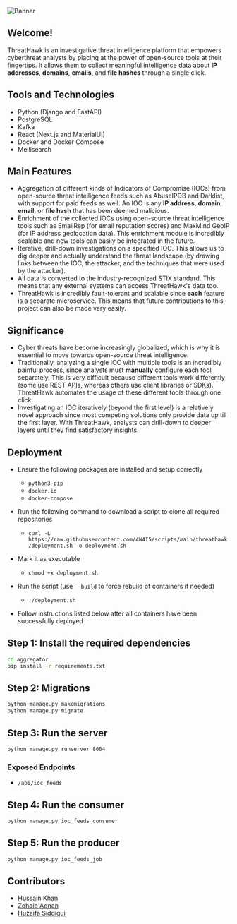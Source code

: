 ![Banner](https://user-images.githubusercontent.com/82387424/215805164-1d236cc5-ef1a-475a-a5da-15e142fedc09.png)

## Welcome!
ThreatHawk is an investigative threat intelligence platform that empowers cyberthreat analysts by placing at the power of open-source tools at their fingertips. It allows them to collect meaningful intelligence data about **IP addresses**, **domains**, **emails**, and **file hashes** through a single click.

## Tools and Technologies
- Python (Django and FastAPI)
- PostgreSQL
- Kafka
- React (Next.js and MaterialUI)
- Docker and Docker Compose
- Meilisearch

## Main Features
- Aggregation of different kinds of Indicators of Compromise (IOCs) from open-source threat intelligence feeds such as AbuseIPDB and Darklist, with support for paid feeds as well. An IOC is any **IP address**, **domain**, **email**, or **file hash** that has been deemed malicious. 
- Enrichment of the collected IOCs using open-source threat intelligence tools such as EmailRep (for email reputation scores) and MaxMind GeoIP (for IP address geolocation data). This enrichment module is incredibly scalable and new tools can easily be integrated in the future.
- Iterative, drill-down investigations on a specified IOC. This allows us to dig deeper and actually understand the threat landscape (by drawing links between the IOC, the attacker, and the techniques that were used by the attacker).
- All data is converted to the industry-recognized STIX standard. This means that any external systems can access ThreatHawk's data too.
- ThreatHawk is incredibly fault-tolerant and scalable since **each** feature is a separate microservice. This means that future contributions to this project can also be made very easily.

## Significance
- Cyber threats have become increasingly globalized, which is why it is essential to move towards open-source threat intelligence.
- Traditionally, analyzing a single IOC with multiple tools is an incredibly painful process, since analysts must **manually** configure each tool separately. This is very difficult because different tools work differently (some use REST APIs, whereas others use client libraries or SDKs). ThreatHawk automates the usage of these different tools through one click.
- Investigating an IOC iteratively (beyond the first level) is a relatively novel approach since most competing solutions only provide data up till the first layer. With ThreatHawk, analysts can drill-down to deeper layers until they find satisfactory insights. 

## Deployment
- Ensure the following packages are installed and setup correctly
  - `python3-pip`
  - `docker.io`
  - `docker-compose`

- Run the following command to download a script to clone all required repositories
   - `curl -L https://raw.githubusercontent.com/4W4I5/scripts/main/threathawk/deployment.sh -o deployment.sh`
- Mark it as executable
   - `chmod +x deployment.sh`
- Run the script (use `--build` to force rebuild of containers if needed)
   - `./deployment.sh`
- Follow instructions listed below after all containers have been successfully deployed

## Step 1: Install the required dependencies
```bash
cd aggregator
pip install -r requirements.txt 

```


## Step 2: Migrations
```bash
python manage.py makemigrations
python manage.py migrate
```

## Step 3: Run the server
```bash
python manage.py runserver 8004
```

### Exposed Endpoints
- `/api/ioc_feeds`

## Step 4: Run the consumer
```bash
python manage.py ioc_feeds_consumer
```

## Step 5: Run the producer
```bash
python manage.py ioc_feeds_job
```


## Contributors
- [Hussain Khan](https://github.com/fear-the-reaper)
- [Zohaib Adnan](https://github.com/zohaibadnan137)
- [Huzaifa Siddiqui](https://github.com/mhuzaifa-2000)
